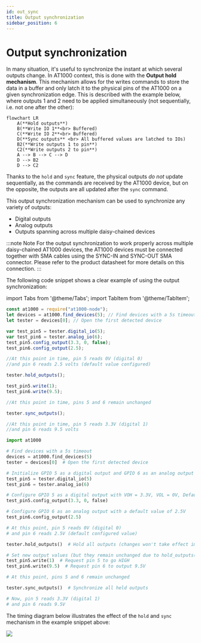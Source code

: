 ```yaml
---
id: out_sync
title: Output synchronization
sidebar_position: 6
---
```


# Output synchronization

In many situation, it's useful to synchronize the instant at which several outputs change. In AT1000 context, this is done with the **Output hold mechanism**. This mechanism allows for the writes commands to store the data in a buffer and only latch it to the physical pins of the AT1000 on a given synchronization edge. This is described with the example below, where outputs 1 and 2 need to be applied simultaneously (not sequentially, i.e. not one after the other):

```mermaid
flowchart LR
    A(**Hold outputs**)
    B(**Write IO 1**<br> Buffered)
    C(**Write IO 2**<br> Buffered)
    D(**Sync outputs** <br> All buffered values are latched to IOs)
    B2(**Write outputs 1 to pin**)
    C2(**Write outputs 2 to pin**)
    A --> B --> C --> D
    D --> B2
    D --> C2
```

Thanks to the `hold` and `sync` feature, the physical outputs *do not* update sequentially, as the commands are received by the AT1000 device, but on the opposite, the outputs are all updated after the `sync` command.

This output synchronization mechanism can be used to synchronize any variety of outputs:
* Digital outputs
* Analog outputs
* Outputs spanning across multiple daisy-chained devices

:::note Note
For the output synchronization to work properly across multiple daisy-chained AT1000 devices, the AT1000 devices must be connected together with SMA cables using the SYNC-IN and SYNC-OUT SMA connector. Please refer to the product datasheet for more details on this connection.
:::

The following code snippet shows a clear example of using the output synchronization:


import Tabs from '@theme/Tabs';
import TabItem from '@theme/TabItem';

<Tabs>
<TabItem value="js" label="NodeJS">

```javascript
const at1000 = require("at1000-node");
let devices = at1000.find_devices(5); // Find devices with a 5s timeout
let tester = devices[0]; // Open the first detected device

var test_pin5 = tester.digital_io(5);
var test_pin6 = tester.analog_io(6);
test_pin5.config_output(3.3, 0, false); 
test_pin6.config_output(2.5); 

//At this point in time, pin 5 reads 0V (digital 0)
//and pin 6 reads 2.5 volts (default value configured)

tester.hold_outputs();

test_pin5.write(1); 
test_pin6.write(9.5);

//At this point in time, pins 5 and 6 remain unchanged

tester.sync_outputs();

//At this point in time, pin 5 reads 3.3V (digital 1)
//and pin 6 reads 9.5 volts
```

</TabItem>
<TabItem value="py" label="Python">

```python
import at1000

# Find devices with a 5s timeout
devices = at1000.find_devices(5)
tester = devices[0]  # Open the first detected device

# Initialize GPIO 5 as a digital output and GPIO 6 as an analog output
test_pin5 = tester.digital_io(5)
test_pin6 = tester.analog_io(6)

# Configure GPIO 5 as a digital output with VOH = 3.3V, VOL = 0V, Default = 0V (LOW)
test_pin5.config_output(3.3, 0, false)

# Configure GPIO 6 as an analog output with a default value of 2.5V
test_pin6.config_output(2.5)

# At this point, pin 5 reads 0V (digital 0)
# and pin 6 reads 2.5V (default configured value)

tester.hold_outputs()  # Hold all outputs (changes won't take effect immediately)

# Set new output values (but they remain unchanged due to hold_outputs())
test_pin5.write(1)  # Request pin 5 to go HIGH
test_pin6.write(9.5)  # Request pin 6 to output 9.5V

# At this point, pins 5 and 6 remain unchanged

tester.sync_outputs()  # Synchronize all held outputs

# Now, pin 5 reads 3.3V (digital 1)
# and pin 6 reads 9.5V
```

</TabItem>
</Tabs>

The timing diagram below illustrates the effect of the `hold` and `sync` mechanism in the example snippet above:

![](/img/outsync.svg)
